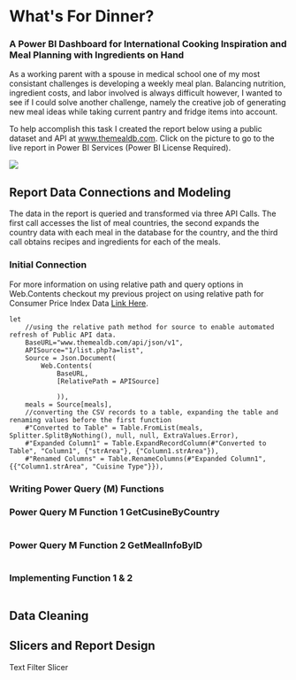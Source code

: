# What's For Dinner?
### A Power BI Dashboard for International Cooking Inspiration and Meal Planning with Ingredients on Hand

As a working parent with a spouse in medical school one of my most consistant challenges is developing a weekly meal plan. Balancing nutrition, ingredient costs, and labor involved is always difficult however, I wanted to see if I could solve another challenge, namely the creative job of generating new meal ideas while taking current pantry and fridge items into account. 

To help accomplish this task I created the report below using a public dataset and API at www.themealdb.com. Click on the picture to go to the live report in Power BI Services (Power BI License Required).

[<img src="https://github.com/MattResner/Whats-For-Dinner/assets/123479836/14755883-3dba-48f7-937d-62b1af19e619">](https://app.powerbi.com/reportEmbed?reportId=707a53e4-cc09-4a2b-9776-f4383cfb8a68&autoAuth=true&ctid=464e15ea-9493-4708-95c2-66f24b51aef9)


## Report Data Connections and Modeling

The data in the report is queried and transformed via three API Calls. The first call accesses the list of meal countries, the second expands the country data with each meal in the database for the country, and the third call obtains recipes and ingredients for each of the meals. 

### Initial Connection

For more information on using relative path and query options in Web.Contents checkout my previous project on using relative path for Consumer Price Index Data [Link Here](https://github.com/MattResner/Power-BI-Relative-Path/tree/main).

```'*.PowerQuery'
let
    //using the relative path method for source to enable automated refresh of Public API data.
    BaseURL="www.themealdb.com/api/json/v1",
    APISource="1/list.php?a=list",
    Source = Json.Document(
        Web.Contents(
            BaseURL,
            [RelativePath = APISource] 
            
            )),
    meals = Source[meals],
    //converting the CSV records to a table, expanding the table and renaming values before the first function
    #"Converted to Table" = Table.FromList(meals, Splitter.SplitByNothing(), null, null, ExtraValues.Error), 
    #"Expanded Column1" = Table.ExpandRecordColumn(#"Converted to Table", "Column1", {"strArea"}, {"Column1.strArea"}),
    #"Renamed Columns" = Table.RenameColumns(#"Expanded Column1",{{"Column1.strArea", "Cuisine Type"}}),
```
### Writing Power Query (M) Functions


### Power Query M Function 1 GetCusineByCountry
```

```
### Power Query M Function 2 GetMealInfoByID
```

```
### Implementing Function 1 & 2
```

```
## Data Cleaning

## Slicers and Report Design

Text Filter Slicer 
